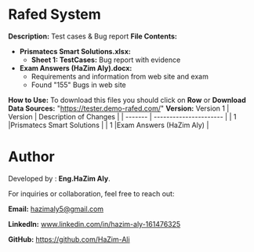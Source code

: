 # Rafed System

**Description:**
Test cases & Bug report
**File Contents:**

*   **Prismatecs Smart Solutions.xlsx:**
    *   **Sheet 1: TestCases:** Bug report with evidence
*   **Exam Answers (HaZim Aly).docx:**
    *  Requirements and information from web site and exam
    *   Found "155" Bugs in web site

**How to Use:**
To download this files you should click on **Row** or **Download** 
**Data Sources:**
"https://tester.demo-rafed.com/" 
**Version:**
Version 1
| Version | Description of Changes    |
| ------- | ----------------------    |
| 1       |Prismatecs Smart Solutions |
| 1       |Exam Answers (HaZim Aly)   |

# Author
Developed by : **Eng.HaZim Aly**.

For inquiries or collaboration, feel free to reach out:

**Email:** hazimaly5@gmail.com

**LinkedIn:** www.linkedin.com/in/hazim-aly-161476325

**GitHub:** https://github.com/HaZim-Ali
